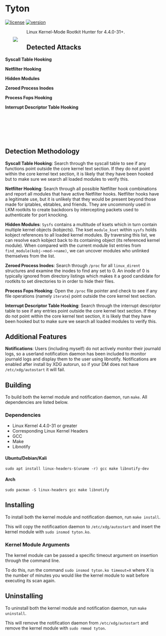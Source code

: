 # Tyton

[![license](https://img.shields.io/badge/license-GPL-brightgreen.svg)](https://github.com/nbulischeck/tyton/blob/master/LICENSE)
[![version](https://img.shields.io/badge/linux-4.4.0.31+-blue.svg?style=flat)](https://github.com/nbulischeck/tyton)

<img align="left" src="https://i.imgur.com/enDjxat.jpg" style="padding: 25px">

Linux Kernel-Mode Rootkit Hunter for 4.4.0-31+.

## Detected Attacks

**Syscall Table Hooking**
  
**Netfilter Hooking**

**Hidden Modules**

**Zeroed Process Inodes**

**Process Fops Hooking**

**Interrupt Descriptor Table Hooking**

&nbsp;

&nbsp;

&nbsp;

## Detection Methodology

**Syscall Table Hooking**: Search through the syscall table to see if any functions point outside the core kernel text section. If they do not point within the core kernel text section, it is likely that they have been hooked but to make sure we search all loaded modules to verify this.

**Netfilter Hooking**: Search through all possible Netfilter hook combinations and report all modules that have active Netfilter hooks. Netfilter hooks have a legitimate use, but it is unlikely that they would be present beyond those made for iptables, ebtables, and friends. They are uncommonly used in LKM rootkits to create backdoors by intercepting packets used to authenticate for port knocking.

**Hidden Modules**: `Sysfs` contains a multitude of ksets which in turn contain multiple kernel objects (kobjects). The kset `module_kset` within `sysfs` holds kobject references to all loaded kernel modules. By traversing this list, we can resolve each kobject back to its containing object (its referenced kernel module). When compared with the current module list entries from `find_module(kobj->mod->name)`, we can uncover modules who unlinked themselves from the list.

**Zeroed Process Inodes**: Search through `/proc` for all `linux_dirent` structures and examine the inodes to find any set to 0. An inode of 0 is typically ignored from directory listings which makes it a good candidate for rootkits to set directories to in order to hide their files.

**Process Fops Hooking**: Open the `/proc` file pointer and check to see if any file operations (namely `iterate`) point outside the core kernel text section.

**Interrupt Descriptor Table Hooking**: Search through the interrupt descriptor table to see if any entries point outside the core kernel text section. If they do not point within the core kernel text section, it is likely that they have been hooked but to make sure we search all loaded modules to verify this.

## Additional Features

**Notifications**: Users (including myself) do not actively monitor their journald logs, so a userland notification daemon has been included to monitor journald logs and display them to the user using libnotify. Notifications are enabled after install by XDG autorun, so if your DM does not have `/etc/xdg/autostart` it will fail.

## Building

To build both the kernel module and notification daemon, run `make`. All dependencies are listed below.

### Dependencies

* Linux Kernel 4.4.0-31 or greater
* Corresponding Linux Kernel Headers
* GCC
* Make
* Libnotify

#### Ubuntu/Debian/Kali

`sudo apt install linux-headers-$(uname -r) gcc make libnotify-dev`

#### Arch

`sudo pacman -S linux-headers gcc make libnotify`

## Installing

To install both the kernel module and notification daemon, run `make install`.

This will copy the notificaation daemon to `/etc/xdg/autostart` and insert the kernel module with `sudo insmod tyton.ko`.

### Kernel Module Arguments

The kernel module can be passed a specific timeout argument on insertion through the command line.

To do this, run the command `sudo insmod tyton.ko timeout=X` where X is the number of minutes you would like the kernel module to wait before executing its scan again.

## Uninstalling

To uninstall both the kernel module and notification daemon, run  `make uninstall`.

This will remove the notification daemon from `/etc/xdg/autostart` and remove the kernel module with `sudo rmmod tyton`.
